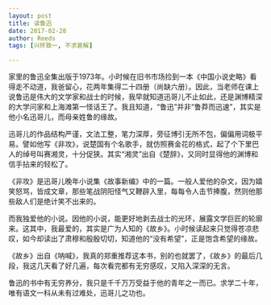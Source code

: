 ```yaml
---
layout: post
title: 读鲁迅
date: 2017-02-28
author: Reeds
tags: [兴怀致一, 不求甚解]

---
```


家里的鲁迅全集出版于1973年。小时候在旧书市场捡到一本《中国小说史略》看得走不动道，我爸留心，花两年集得二十四册（尚缺六册）。因此，当老师在课上说鲁迅是伟大的文学家和战士的时候，我早就知道迅哥儿不止如此，还是渊博精深的大学问家和上海滩第一怪话王了。我且知道，“鲁迅”并非“鲁莽而迅速”，其实是他小名迅哥儿，而母亲姓鲁的缘故。

迅哥儿的作品结构严谨，文法工整，笔力深厚，旁征博引无所不包，偏偏用词极平易。譬如他写《非攻》，说楚国有个名歌手，就仿照赛金花的格式，起了个下里巴人的绰号叫赛湘灵，十分促狭。其实“湘灵”出自《楚辞》，又同时显得他的渊博和信手拈来的轻松了。

《非攻》是迅哥儿晚年小说集《故事新编》中的一篇。一般人爱他的杂文，因为嬉笑怒骂，皆成文章，那些笔战阴阳怪气又鞭辟入里，每每令人击节捧腹，然则他那些敌人们是绝计笑不出来的。

而我独爱他的小说。因他的小说，能更好地剥去战士的光环，展露文学巨匠的轮廓来。这其中，我最爱的，其实是广为人知的《故乡》。小时候读起来只觉得苍凉悲叹，如今却读出了肃穆和殷殷切切，知道他的“没有希望”，正是饱含希望的缘故。

《故乡》出自《呐喊》，我真的郑重推荐这本书，别的也就罢了，《故乡》的最后几段，我这几天看了好几遍，每次看完都有无穷感叹，又陷入深深的无言。

鲁迅的书中有无穷养分，我只是千千万万受益于他的青年之一而已。求学二十年，唯有语文一科从未有过难处，迅哥儿之功也。